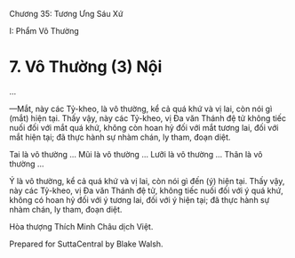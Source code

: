  

Chương 35: Tương Ưng Sáu Xứ

I: Phẩm Vô Thường

# 7\. Vô Thường (3) Nội

…

—Mắt, này các Tỷ-kheo, là vô thường, kể cả quá khứ và vị lai, còn nói gì (mắt) hiện tại. Thấy vậy, này các Tỷ-kheo, vị Ða văn Thánh đệ tử không tiếc nuối đối với mắt quá khứ, không còn hoan hỷ đối với mắt tương lai, đối với mắt hiện tại; đã thực hành sự nhàm chán, ly tham, đoạn diệt.

Tai là vô thường … Mũi là vô thường … Lưỡi là vô thường … Thân là vô thường …

Ý là vô thường, kể cả quá khứ và vị lai, còn nói gì đến (ý) hiện tại. Thấy vậy, này các Tỷ-kheo, vị Ða văn Thánh đệ tử, không tiếc nuối đối với ý quá khứ, không có hoan hỷ đối với ý tương lai, đối với ý hiện tại; đã thực hành sự nhàm chán, ly tham, đoạn diệt.

Hòa thượng Thích Minh Châu dịch Việt.

Prepared for SuttaCentral by Blake Walsh.